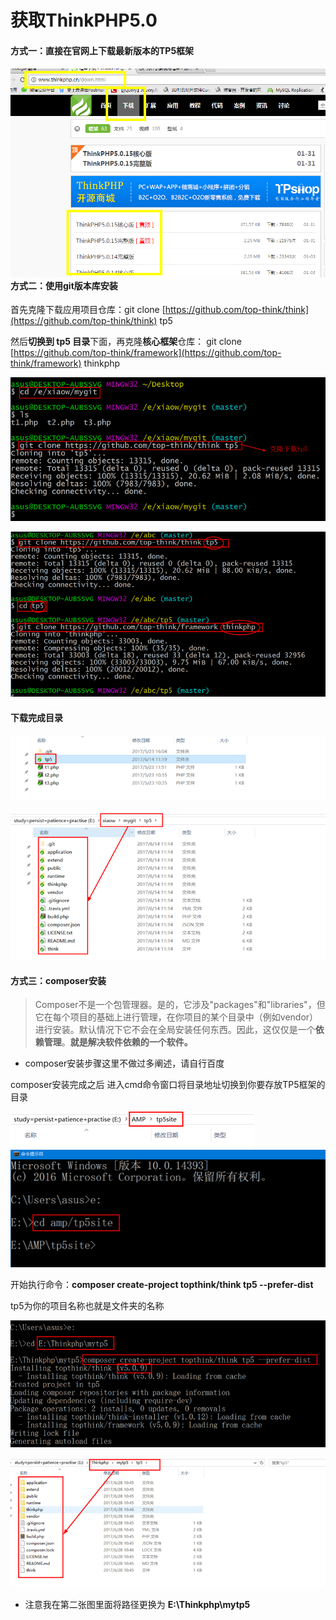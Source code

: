 # 获取ThinkPHP5.0

#### 方式一：直接在官网上下载最新版本的TP5框架

#### ![](/assets/123.png)方式二：使用git版本库安装

首先克隆下载应用项目仓库：git clone [https://github.com/top-think/think](https://github.com/top-think/think) tp5

然后**切换到 tp5 目录**下面，再克隆**核心框架**仓库： git clone [https://github.com/top-think/framework](https://github.com/top-think/framework) thinkphp

![](/assets/321.png)

![](/assets/QQ截图20180309130758.png)

#### 下载完成目录

![](/assets/QQ截图20180309130933.png)

![](/assets/QQ截图20180309131105.png)

#### 方式三：composer安装

> Composer不是一个包管理器。是的，它涉及"packages"和"libraries"，但它在每个项目的基础上进行管理，在你项目的某个目录中（例如vendor）进行安装。默认情况下它不会在全局安装任何东西。因此，这仅仅是一个**依赖管理**。**就是解决软件依赖的一个软件。**

* composer安装步骤这里不做过多阐述，请自行百度

composer安装完成之后 进入cmd命令窗口将目录地址切换到你要存放TP5框架的目录

![](/assets/import.png)![](/assets/import1.png)

开始执行命令：**composer create-project topthink/think tp5 --prefer-dist**

tp5为你的项目名称也就是文件夹的名称

![](/assets/import2.png)

![](/assets/import4.png)

* 注意我在第二张图里面将路径更换为  **E:\Thinkphp\mytp5**



